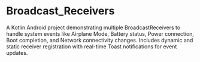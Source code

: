 # Broadcast_Receivers
A Kotlin Android project demonstrating multiple BroadcastReceivers to handle system events like Airplane Mode, Battery status, Power connection, Boot completion, and Network connectivity changes. Includes dynamic and static receiver registration with real-time Toast notifications for event updates.
